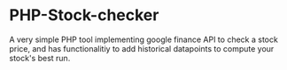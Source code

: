 PHP-Stock-checker
=================

A very simple PHP tool implementing google finance API to check a stock price, and has functionalitiy to add
historical datapoints to compute your stock's best run.
